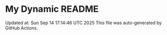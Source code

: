 # My Dynamic README
Updated at: Sun Sep 14 17:14:46 UTC 2025
This file was auto-generated by GitHub Actions.
